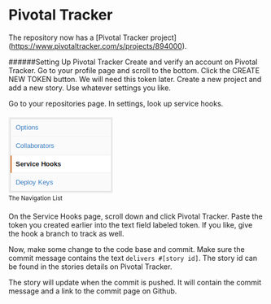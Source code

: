 Pivotal Tracker
===============
The repository now has a
[Pivotal Tracker project]
(https://www.pivotaltracker.com/s/projects/894000).

######Setting Up Pivotal Tracker
Create and verify an account on Pivotal Tracker.
Go to your profile page and scroll to the bottom.
Click the CREATE NEW TOKEN button.
We will need this token later.
Create a new project and add a new story.
Use whatever settings you like.

Go to your repositories page.
In settings, look up service hooks.

![Navigation List](../img/navigationList.png)  
<sup>The Navigation List</sup>

On the Service Hooks page, scroll down and click Pivotal Tracker.
Paste the token you created earlier into the text field labeled token.
If you like, give the hook a branch to track as well.

Now, make some change to the code base and commit.
Make sure the commit message contains the text
`delivers #[story id]`.
The story id can be found in the stories details on Pivotal Tracker.

The story will update when the commit is pushed.
It will contain the commit message and a link to the commit page on Github.
